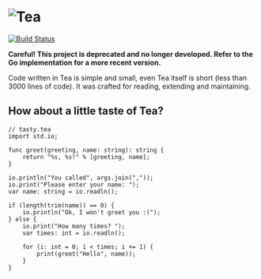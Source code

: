 # ![Tea](https://cloud.githubusercontent.com/assets/3391295/23532925/c1c217d2-ffae-11e6-8f4d-2ffe792f82f7.png)

[![Build Status](https://travis-ci.org/TeaLang/tea.svg?branch=master)](https://travis-ci.org/TeaLang/tea)

**Careful! This project is deprecated and no longer developed. Refer to the Go implementation for a more recent version.**

Code written in Tea is simple and small, even Tea itself is short (less than 3000 lines of code).
It was crafted for reading, extending and maintaining.

## How about a little taste of Tea?
```tea
// tasty.tea
import std.io;

func greet(greeting, name: string): string {
    return "%s, %s!" % [greeting, name];
}

io.println("You called", args.join(","));
io.print("Please enter your name: ");
var name: string = io.readln();

if (length(trim(name)) == 0) {
    io.println("Ok, I won't greet you :(");
} else {
    io.print("How many times? ");
    var times: int = io.readln();
    
    for (i: int = 0; i < times; i += 1) {
        print(greet("Hello", name));
    }
}
```
